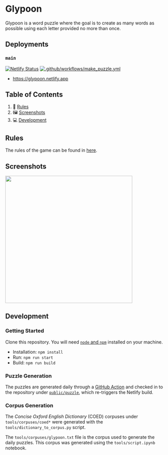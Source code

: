 # Glypoon

Glypoon is a word puzzle where the goal is to create as many words as possible using each letter provided no more than once.

## Deployments

### `main`

[![Netlify Status](https://api.netlify.com/api/v1/badges/c5130167-4b76-4964-815c-6de1d838d166/deploy-status)](https://app.netlify.com/sites/glypoon/deploys)  [![.github/workflows/make_puzzle.yml](https://github.com/chowder/glypoon/actions/workflows/make_puzzle.yml/badge.svg?branch=main)](https://github.com/chowder/glypoon/actions/workflows/make_puzzle.yml)

- https://glypoon.netlify.app

## Table of Contents

1. :notebook_with_decorative_cover: [Rules](#Rules)
2. :framed_picture: [Screenshots](#screenshots)
3. :computer: [Development](#development)

## Rules

The rules of the game can be found in [here](https://github.com/chowder/glypoon/blob/main/RULES.md).

## Screenshots

<img src="https://user-images.githubusercontent.com/16789070/113514131-cd62bb00-9564-11eb-917b-8a08f3c1c573.png" width="400">

## Development

### Getting Started

Clone this repository. You will need [`node` and `npm`](https://nodejs.org/en/download/) installed on your machine.

- Installation: `npm install`
- Run: `npm run start`
- Build: `npm run build`

### Puzzle Generation

The puzzles are generated daily through a [GitHub Action](https://github.com/chowder/glypoon/actions/workflows/make_puzzle.yml) and checked in to the repository under [`public/puzzle`](https://github.com/chowder/glypoon/tree/main/public/puzzle), which re-triggers the Netlify build.

### Corpus Generation

The *Concise Oxford English Dictionary* (COED) corpuses under `tools/corpuses/coed*` were generated with the `tools/dictionary_to_corpus.py` script.

The `tools/corpuses/glypoon.txt` file is the corpus used to generate the daily puzzles. This corpus was generated using the `tools/script.ipynb` notebook.
